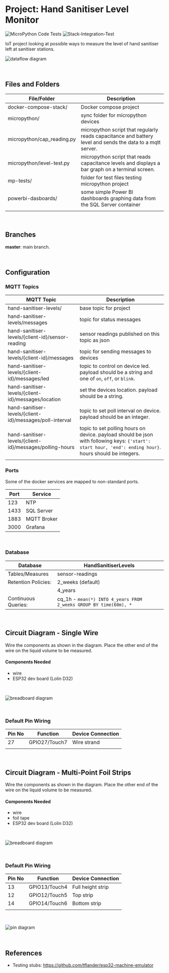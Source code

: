 # Project: Hand Sanitiser Level Monitor

![MicroPython Code Tests](https://github.com/markpatterson27/Project-Hand-Sanitiser-Level-Monitor/workflows/MicroPython%20Code%20Tests/badge.svg)
![Stack-Integration-Test](https://github.com/markpatterson27/Project-Hand-Sanitiser-Level-Monitor/workflows/Stack-Integration-Test/badge.svg)

IoT project looking at possible ways to measure the level of hand sanitiser left at sanitiser stations.

![dataflow diagram](assets/Dataflow-Diagram-embed-solid-3.svg)


<br>

## Files and Folders

| File/Folder | Description |
|--- | --- |
| docker-compose-stack/ | Docker compose project |
| micropython/ | sync folder for micropython devices |
| micropython/cap_reading.py | micropython script that regularly reads capacitance and battery level and sends the data to a mqtt server. |
| micropython/level-test.py | micropython script that reads capacitance levels and displays a bar graph on a terminal screen. |
| mp-tests/ | folder for test files testing micropython project |
| powerbi-dasboards/ | some simple Power BI dashboards graphing data from the SQL Server container |
|  |  |

<br>

## Branches

**master**: main branch.  

<br>

## Configuration

### MQTT Topics

| MQTT Topic | Description |
| --- | --- |
| hand-sanitiser-levels/ | base topic for project |
| hand-sanitiser-levels/messages | topic for status messages |
| hand-sanitiser-levels/{client-id}/sensor-reading | sensor readings published on this topic as json |
| hand-sanitiser-levels/{client-id}/messages | topic for sending messages to devices |
| hand-sanitiser-levels/{client-id}/messages/led | topic to control on device led. payload should be a string and one of `on`, `off`, or `blink`. |
| hand-sanitiser-levels/{client-id}/messages/location | set the devices location. payload should be a string. |
| hand-sanitiser-levels/{client-id}/messages/poll-interval | topic to set poll interval on device. payload should be an integer. |
| hand-sanitiser-levels/{client-id}/messages/polling-hours | topic to set polling hours on device. payload should be json with following keys: `{'start': start hour, 'end': ending hour}`. hours should be integers. |
|  |  |

### Ports

Some of the docker services are mapped to non-standard ports.

| Port | Service |
|---|---|
| 123 | NTP |
| 1433 | SQL Server |
| 1883 | MQTT Broker |
| 3000 | Grafana |

<br>

### Database

| Database | HandSanitiserLevels |
|---|---|
| Tables/Measures | sensor-readings |
| Retention Policies: | 2_weeks (default) |
|  | 4_years |
| Continuous Queries: | cq_1h - `mean(*) INTO 4_years FROM 2_weeks GROUP BY time(60m), *` |

<br>

## Circuit Diagram - Single Wire
Wire the components as shown in the diagram. Place the other end of the wire on the liquid volume to be measured.

<!-- ![circuit diagram](assets/###-circuit-diagram_schem.svg) -->

#### Components Needed
* wire
* ESP32 dev board (Lolin D32)

<br />

![breadboard diagram](assets/lolin-d32-wire-capacitance-circuit-diagram_bb.png)

<br />

### Default Pin Wiring

| Pin No | Function | Device Connection |
| --- | --- | --- |
| 27 | GPIO27/Touch7 | Wire strand |
|  |  |  |

<br />

## Circuit Diagram - Multi-Point Foil Strips
Wire the components as shown in the diagram. Place the other end of the wire on the liquid volume to be measured.

<!-- ![circuit diagram](assets/###-circuit-diagram_schem.svg) -->

#### Components Needed
* wire
* foil tape
* ESP32 dev board (Lolin D32)


<br />

![breadboard diagram](assets/lolin-d32-multi-point-capacitance-circuit-diagram_bb.png)

<br />

### Default Pin Wiring

| Pin No | Function | Device Connection |
| --- | --- | --- |
| 13 | GPIO13/Touch4 | Full height strip |
| 12 | GPIO12/Touch5 | Top strip |
| 14 | GPIO14/Touch6 | Bottom strip |
|  |  |  |

<br />

![pin diagram](assets/d32_pro_v2-pinout.jpg)


<br />

## References

- Testing stubs: https://github.com/tflander/esp32-machine-emulator
